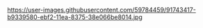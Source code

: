 https://user-images.githubusercontent.com/59784459/91743417-b9339580-ebf2-11ea-8375-38e066be8014.jpg
